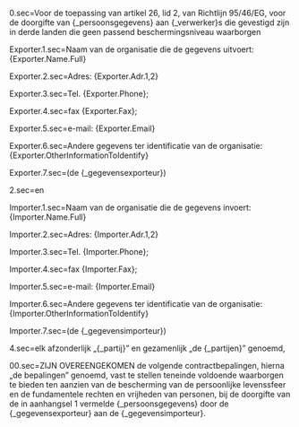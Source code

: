 0.sec=Voor de toepassing van artikel 26, lid 2, van Richtlijn 95/46/EG, voor de doorgifte van {_persoonsgegevens} aan {_verwerker}s die gevestigd zijn in derde landen die geen passend beschermingsniveau waarborgen

Exporter.1.sec=Naam van de organisatie die de gegevens uitvoert: {Exporter.Name.Full}

Exporter.2.sec=Adres: {Exporter.Adr.1,2}

Exporter.3.sec=Tel. {Exporter.Phone};

Exporter.4.sec=fax {Exporter.Fax}; 

Exporter.5.sec=e-mail: {Exporter.Email}

Exporter.6.sec=Andere gegevens ter identificatie van de organisatie: {Exporter.OtherInformationToIdentify}

Exporter.7.sec=(de {_gegevensexporteur})

2.sec=en

Importer.1.sec=Naam van de organisatie die de gegevens invoert: {Importer.Name.Full}

Importer.2.sec=Adres: {Importer.Adr.1,2}

Importer.3.sec=Tel. {Importer.Phone};

Importer.4.sec=fax {Importer.Fax}; 

Importer.5.sec=e-mail: {Importer.Email}

Importer.6.sec=Andere gegevens ter identificatie van de organisatie: {Importer.OtherInformationToIdentify}

Importer.7.sec=(de {_gegevensimporteur})

4.sec=elk afzonderlijk „{_partij}” en gezamenlijk „de {_partijen}” genoemd,

00.sec=ZIJN OVEREENGEKOMEN de volgende contractbepalingen, hierna „de bepalingen” genoemd, vast te stellen teneinde voldoende waarborgen te bieden ten aanzien van de bescherming van de persoonlijke levenssfeer en de fundamentele rechten en vrijheden van personen, bij de doorgifte van de in aanhangsel 1 vermelde {_persoonsgegevens} door de {_gegevensexporteur} aan de {_gegevensimporteur}.
